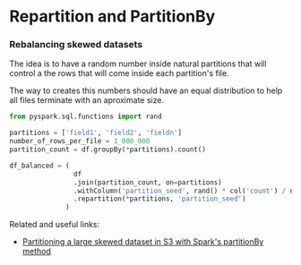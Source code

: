 
# Repartition and PartitionBy


### Rebalancing skewed datasets

The idea is to have a random number inside natural partitions 
that will control a the rows that will come inside each partition's file. 

The way to creates this numbers should have an equal distribution to help
all files terminate with an aproximate size. 


```python
from pyspark.sql.functions import rand

partitions = ['field1', 'field2', 'fieldn']
number_of_rows_per_file = 1_000_000
partition_count = df.groupBy(*partitions).count()

df_balanced = ( 
                df
                .join(partition_count, on=partitions)
                .withColumn('partition_seed', rand() * col('count') / number_of_rows_per_file)
                .repartition(*partitions, 'partition_seed')
              )
```

Related and useful links:
- [Partitioning a large skewed dataset in S3 with Spark's partitionBy method](https://stackoverflow.com/questions/53037124/partitioning-a-large-skewed-dataset-in-s3-with-sparks-partitionby-method/65433689#65433689)